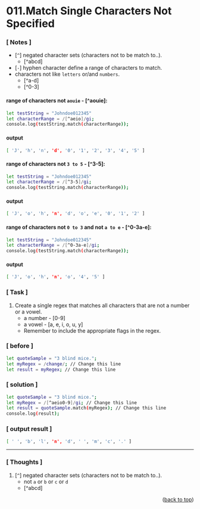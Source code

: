 <a name="topage"></a>

# 011.Match Single Characters Not Specified

### [ Notes ]
  * [`^`] negated character sets (characters not to be match to..).
     * [^abcd]
  * [`-`] hyphen character define a range of characters to match.
  * characters not like `letters` or/and `numbers`.
     * [^a-d]
     * [^0-3]

#### range of characters not `aouie` - [^aouie]:

```sh
let testString = "Johndoe012345"
let characterRange = /[^aeio]/gi;
console.log(testString.match(characterRange));
```

#### output
```sh
[ 'J', 'h', 'n', 'd', '0', '1', '2', '3', '4', '5' ]
```

#### range of characters not `3 to 5` - [^3-5]:

```sh
let testString = "Johndoe012345"
let characterRange = /[^3-5]/gi;
console.log(testString.match(characterRange));
```

#### output
```sh
[ 'J', 'o', 'h', 'n', 'd', 'o', 'e', '0', '1', '2' ]
```

#### range of characters not `0 to 3` and not `a to e` - [^0-3a-e]:

```sh
let testString = "Johndoe012345"
let characterRange = /[^0-3a-e]/gi;
console.log(testString.match(characterRange));
```

#### output
```sh
[ 'J', 'o', 'h', 'n', 'o', '4', '5' ]
```

### [ Task ]
  1. Create a single regex that matches all characters that are not a number or a vowel.
     * a number - [0-9]
     * a vowel - [a, e, i, o, u, y]
     * Remember to include the appropriate flags in the regex.

### [ before ]

```sh
let quoteSample = "3 blind mice.";
let myRegex = /change/; // Change this line
let result = myRegex; // Change this line
```

### [ solution ]

```sh
let quoteSample = "3 blind mice.";
let myRegex = /[^aeio0-9]/gi; // Change this line
let result = quoteSample.match(myRegex); // Change this line
console.log(result);
```

### [ output result ]

```sh
[ ' ', 'b', 'l', 'n', 'd', ' ', 'm', 'c', '.' ]
```

-----

### [ Thoughts ]

  1. [`^`] negated character sets (characters not to be match to..).
     * not `a` or `b` or `c` or `d`
     * [^abcd]
  

<p align="right">(<a href="#topage">back to top</a>)</p>
<br/>
<br/>
